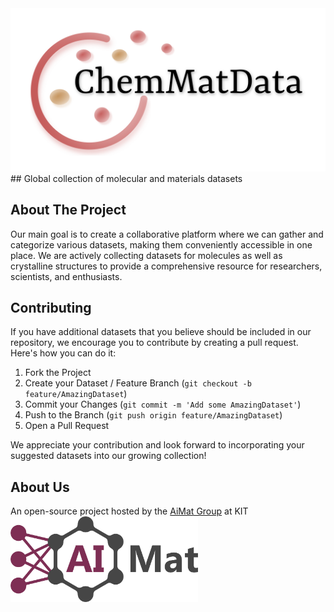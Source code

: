 <img src="images/ChemMatData_logo_final.png" width="700">
## Global collection of molecular and materials datasets

<!-- ABOUT THE PROJECT -->
## About The Project
Our main goal is to create a collaborative platform
where we can gather and categorize various datasets,
making them conveniently accessible in one place.
We are actively collecting datasets for molecules as well as crystalline structures to provide a comprehensive resource for researchers, scientists, and enthusiasts.

<!-- CONTRIBUTING -->
## Contributing

If you have additional datasets that you believe should be included in our repository,
we encourage you to contribute by creating a pull request. Here's how you can do it:

1. Fork the Project
2. Create your Dataset / Feature Branch (`git checkout -b feature/AmazingDataset`)
3. Commit your Changes (`git commit -m 'Add some AmazingDataset'`)
4. Push to the Branch (`git push origin feature/AmazingDataset`)
5. Open a Pull Request

We appreciate your contribution and look forward to incorporating your suggested datasets into our growing collection!

<!-- CONTACT -->
## About Us
An open-source project hosted by the [AiMat Group](https://aimat.iti.kit.edu/) at KIT
<img src="images/AiMat_logo_purple.png" width="300">

